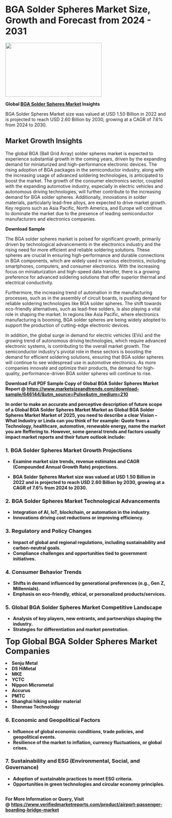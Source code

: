 <H1>BGA Solder Spheres Market Size, Growth and Forecast from 2024 - 2031</H1><img class="aligncenter size-medium wp-image-584254" src="https://thirdeyenews.in/wp-content/uploads/2024/09/Global-Market-Research-300x168.jpeg" alt="" width="300" height="168" /><p><strong>Global&nbsp;<a href="https://www.marketsizeandtrends.com/download-sample/646144/&amp;utm_source=Pulse&amp;utm_medium=210">BGA Solder Spheres Market</a> Insights</strong></p><p>BGA Solder Spheres Market size was valued at USD 1.50 Billion in 2022 and is projected to reach USD 2.60 Billion by 2030, growing at a CAGR of 7.6% from 2024 to 2030.</p><p><h2>Market Growth Insights</h2> <p>The global BGA (Ball Grid Array) solder spheres market is expected to experience substantial growth in the coming years, driven by the expanding demand for miniaturized and high-performance electronic devices. The rising adoption of BGA packages in the semiconductor industry, along with the increasing usage of advanced soldering technologies, is anticipated to boost the market. The growth of the consumer electronics sector, coupled with the expanding automotive industry, especially in electric vehicles and autonomous driving technologies, will further contribute to the increasing demand for BGA solder spheres. Additionally, innovations in solder materials, particularly lead-free alloys, are expected to drive market growth. Key regions such as Asia Pacific, North America, and Europe will continue to dominate the market due to the presence of leading semiconductor manufacturers and electronics companies.</p> <p><strong>Download Sample</strong></p> <p>The BGA solder spheres market is poised for significant growth, primarily driven by technological advancements in the electronics industry and the rising need for more efficient and reliable soldering solutions. These spheres are crucial in ensuring high-performance and durable connections in BGA components, which are widely used in various electronics, including smartphones, computers, and consumer electronics. With the increasing focus on miniaturization and high-speed data transfer, there is a growing preference for advanced soldering solutions that offer superior thermal and electrical conductivity.</p> <p>Furthermore, the increasing trend of automation in the manufacturing processes, such as in the assembly of circuit boards, is pushing demand for reliable soldering technologies like BGA solder spheres. The shift towards eco-friendly alternatives, such as lead-free solders, is also playing a vital role in shaping the market. In regions like Asia Pacific, where electronics manufacturing is booming, BGA solder spheres are being widely adopted to support the production of cutting-edge electronic devices.</p> <p>In addition, the global surge in demand for electric vehicles (EVs) and the growing trend of autonomous driving technologies, which require advanced electronic systems, is contributing to the overall market growth. The semiconductor industry's pivotal role in these sectors is boosting the demand for efficient soldering solutions, ensuring that BGA solder spheres will continue to see widespread use in automotive electronics. As more companies innovate and optimize their products, the demand for high-quality, performance-driven BGA solder spheres will continue to rise.</p> <p><strong></p><p><span class=""><strong>Download Full PDF Sample Copy of Global BGA Solder Spheres Market Report</strong> @ <a href="https://www.marketsizeandtrends.com/download-sample/646144/&amp;utm_source=Pulse&amp;utm_medium=210" target="_blank">https://www.marketsizeandtrends.com/download-sample/646144/&amp;utm_source=Pulse&amp;utm_medium=210</a></span></p><p>In order to make an accurate and perceptive description of future scope of a Global&nbsp;BGA Solder Spheres Market Market as Global&nbsp;BGA Solder Spheres Market Market of 2025, you need to describe a clear Vision &ndash; What Industry or Linda can you think of for example: Quote from a Technology, healthcare, automotive, renewable energy, name the market you are Reffering to. However, some general trends and factors usually impact market reports and their future outlook include:</p><h3>1.&nbsp;<strong>BGA Solder Spheres Market Growth Projections</strong></h3><ul><li>Examine market size trends, revenue estimates and CAGR (Compounded Annual Growth Rate) projections.</li><li><p>BGA Solder Spheres Market size was valued at USD 1.50 Billion in 2022 and is projected to reach USD 2.60 Billion by 2030, growing at a CAGR of 7.6% from 2024 to 2030.</p></li></ul><h3>2.&nbsp;<strong>BGA Solder Spheres Market Technological Advancements</strong></h3><ul><li>Integration of AI, IoT, blockchain, or automation in the industry.</li><li>Innovations driving cost reductions or improving efficiency.</li></ul><h3>3.&nbsp;<strong>Regulatory and Policy Changes</strong></h3><ul><li>Impact of global and regional regulations, including sustainability and carbon-neutral goals.</li><li>Compliance challenges and opportunities tied to government initiatives.</li></ul><h3>4.&nbsp;<strong>Consumer Behavior Trends</strong></h3><ul><li>Shifts in demand influenced by generational preferences (e.g., Gen Z, Millennials).</li><li>Emphasis on eco-friendly, ethical, or personalized products/services.</li></ul><h3>5.&nbsp;<strong>Global BGA Solder Spheres Market Competitive Landscape</strong></h3><ul><li>Analysis of key players, new entrants, and partnerships shaping the industry.</li><li>Strategies for differentiation and market penetration.</li></ul><p data-pm-slice="1 1 []"><span style="color: inherit; font-family: inherit; font-size: 25px;">Top Global BGA Solder Spheres Market Companies</span></p><div class="" data-test-id=""><p><li>Senju Metal</li><li> DS HiMetal</li><li> MKE</li><li> YCTC</li><li> Nippon Micrometal</li><li> Accurus</li><li> PMTC</li><li> Shanghai hiking solder material</li><li> Shenmao Technology</li></p></div><h3>6.&nbsp;<strong>Economic and Geopolitical Factors</strong></h3><ul><li>Influence of global economic conditions, trade policies, and geopolitical events.</li><li>Resilience of the market to inflation, currency fluctuations, or global crises.</li></ul><h3>7.&nbsp;<strong>Sustainability and ESG (Environmental, Social, and Governance)</strong></h3><ul><li>Adoption of sustainable practices to meet ESG criteria.</li><li>Opportunities in green technologies and circular economy principles.</li></ul><h2><strong style="font-size: 14px;">For More Information or Query, Visit @&nbsp;</strong><a style="background-color: #ffffff; font-size: 14px;" href="https://www.marketsizeandtrends.com/report/bga-solder-spheres-market/" target="_blank">https://www.verifiedmarketreports.com/product/airport-passenger-boarding-bridge-market</a></h2>
